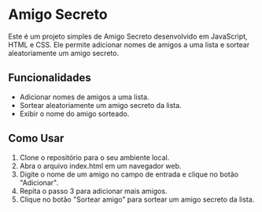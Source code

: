 # Amigo Secreto

Este é um projeto simples de Amigo Secreto desenvolvido em JavaScript, HTML e CSS. Ele permite adicionar nomes de amigos a uma lista e sortear aleatoriamente um amigo secreto.

## Funcionalidades

- Adicionar nomes de amigos a uma lista.
- Sortear aleatoriamente um amigo secreto da lista.
- Exibir o nome do amigo sorteado.

## Como Usar

1. Clone o repositório para o seu ambiente local.
2. Abra o arquivo index.html em um navegador web.
3. Digite o nome de um amigo no campo de entrada e clique no botão "Adicionar".
4. Repita o passo 3 para adicionar mais amigos.
5. Clique no botão "Sortear amigo" para sortear um amigo secreto da lista.